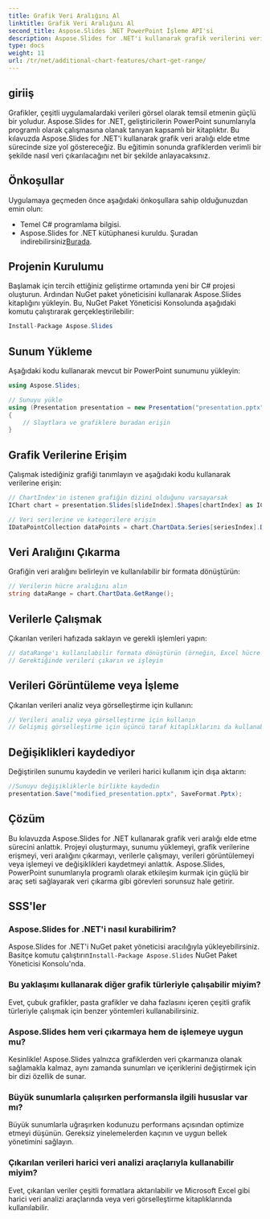 ```yaml
---
title: Grafik Veri Aralığını Al
linktitle: Grafik Veri Aralığını Al
second_title: Aspose.Slides .NET PowerPoint İşleme API'si
description: Aspose.Slides for .NET'i kullanarak grafik verilerini verimli bir şekilde nasıl çıkaracağınızı öğrenin. Kod örnekleri ve SSS içeren adım adım kılavuz.
type: docs
weight: 11
url: /tr/net/additional-chart-features/chart-get-range/
---
```


## giriiş
Grafikler, çeşitli uygulamalardaki verileri görsel olarak temsil etmenin güçlü bir yoludur. Aspose.Slides for .NET, geliştiricilerin PowerPoint sunumlarıyla programlı olarak çalışmasına olanak tanıyan kapsamlı bir kitaplıktır. Bu kılavuzda Aspose.Slides for .NET'i kullanarak grafik veri aralığı elde etme sürecinde size yol göstereceğiz. Bu eğitimin sonunda grafiklerden verimli bir şekilde nasıl veri çıkarılacağını net bir şekilde anlayacaksınız.

## Önkoşullar
Uygulamaya geçmeden önce aşağıdaki önkoşullara sahip olduğunuzdan emin olun:

- Temel C# programlama bilgisi.
-  Aspose.Slides for .NET kütüphanesi kuruldu. Şuradan indirebilirsiniz[Burada](https://releases.aspose.com/slides/net).

## Projenin Kurulumu
Başlamak için tercih ettiğiniz geliştirme ortamında yeni bir C# projesi oluşturun. Ardından NuGet paket yöneticisini kullanarak Aspose.Slides kitaplığını yükleyin. Bu, NuGet Paket Yöneticisi Konsolunda aşağıdaki komutu çalıştırarak gerçekleştirilebilir:

```csharp
Install-Package Aspose.Slides
```

## Sunum Yükleme
Aşağıdaki kodu kullanarak mevcut bir PowerPoint sunumunu yükleyin:

```csharp
using Aspose.Slides;

// Sunuyu yükle
using (Presentation presentation = new Presentation("presentation.pptx"))
{
    // Slaytlara ve grafiklere buradan erişin
}
```

## Grafik Verilerine Erişim
Çalışmak istediğiniz grafiği tanımlayın ve aşağıdaki kodu kullanarak verilerine erişin:

```csharp
// ChartIndex'in istenen grafiğin dizini olduğunu varsayarsak
IChart chart = presentation.Slides[slideIndex].Shapes[chartIndex] as IChart;

// Veri serilerine ve kategorilere erişin
IDataPointCollection dataPoints = chart.ChartData.Series[seriesIndex].DataPoints;
```

## Veri Aralığını Çıkarma
Grafiğin veri aralığını belirleyin ve kullanılabilir bir formata dönüştürün:

```csharp
// Verilerin hücre aralığını alın
string dataRange = chart.ChartData.GetRange();
```

## Verilerle Çalışmak
Çıkarılan verileri hafızada saklayın ve gerekli işlemleri yapın:

```csharp
// dataRange'ı kullanılabilir formata dönüştürün (örneğin, Excel hücre aralığı)
// Gerektiğinde verileri çıkarın ve işleyin
```

## Verileri Görüntüleme veya İşleme
Çıkarılan verileri analiz veya görselleştirme için kullanın:

```csharp
// Verileri analiz veya görselleştirme için kullanın
// Gelişmiş görselleştirme için üçüncü taraf kitaplıklarını da kullanabilirsiniz.
```

## Değişiklikleri kaydediyor
Değiştirilen sunumu kaydedin ve verileri harici kullanım için dışa aktarın:

```csharp
//Sunuyu değişikliklerle birlikte kaydedin
presentation.Save("modified_presentation.pptx", SaveFormat.Pptx);
```

## Çözüm
Bu kılavuzda Aspose.Slides for .NET kullanarak grafik veri aralığı elde etme sürecini anlattık. Projeyi oluşturmayı, sunumu yüklemeyi, grafik verilerine erişmeyi, veri aralığını çıkarmayı, verilerle çalışmayı, verileri görüntülemeyi veya işlemeyi ve değişiklikleri kaydetmeyi anlattık. Aspose.Slides, PowerPoint sunumlarıyla programlı olarak etkileşim kurmak için güçlü bir araç seti sağlayarak veri çıkarma gibi görevleri sorunsuz hale getirir.

## SSS'ler

### Aspose.Slides for .NET'i nasıl kurabilirim?

 Aspose.Slides for .NET'i NuGet paket yöneticisi aracılığıyla yükleyebilirsiniz. Basitçe komutu çalıştırın`Install-Package Aspose.Slides` NuGet Paket Yöneticisi Konsolu'nda.

### Bu yaklaşımı kullanarak diğer grafik türleriyle çalışabilir miyim?

Evet, çubuk grafikler, pasta grafikler ve daha fazlasını içeren çeşitli grafik türleriyle çalışmak için benzer yöntemleri kullanabilirsiniz.

### Aspose.Slides hem veri çıkarmaya hem de işlemeye uygun mu?

Kesinlikle! Aspose.Slides yalnızca grafiklerden veri çıkarmanıza olanak sağlamakla kalmaz, aynı zamanda sunumları ve içeriklerini değiştirmek için bir dizi özellik de sunar.

### Büyük sunumlarla çalışırken performansla ilgili hususlar var mı?

Büyük sunumlarla uğraşırken kodunuzu performans açısından optimize etmeyi düşünün. Gereksiz yinelemelerden kaçının ve uygun bellek yönetimini sağlayın.

### Çıkarılan verileri harici veri analizi araçlarıyla kullanabilir miyim?

Evet, çıkarılan veriler çeşitli formatlara aktarılabilir ve Microsoft Excel gibi harici veri analizi araçlarında veya veri görselleştirme kitaplıklarında kullanılabilir.
